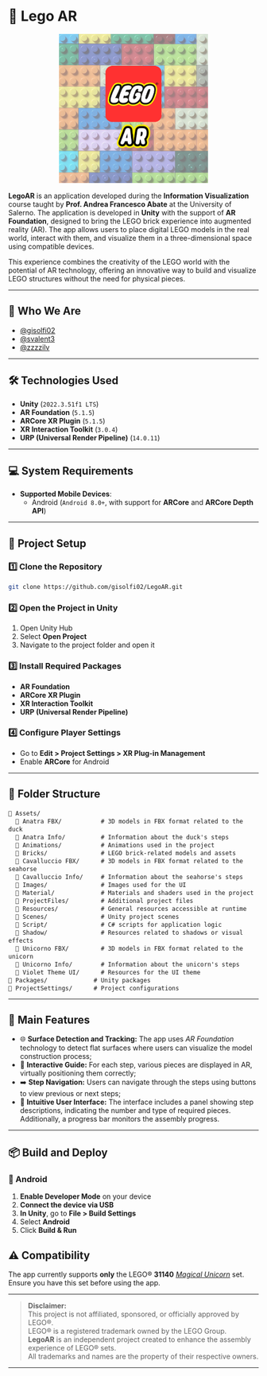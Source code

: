 # 📌 Lego AR
<p align="center">
  <img src="https://github.com/gisolfi02/LegoAR/blob/master/Assets/Images/Logo.png" style="width:300px">
</p>

**LegoAR** is an application developed during the **Information Visualization** course taught by **Prof. Andrea Francesco Abate** at the University of Salerno. The application is developed in **Unity** with the support of **AR Foundation**, designed to bring the LEGO brick experience into augmented reality (AR). The app allows users to place digital LEGO models in the real world, interact with them, and visualize them in a three-dimensional space using compatible devices.

This experience combines the creativity of the LEGO world with the potential of AR technology, offering an innovative way to build and visualize LEGO structures without the need for physical pieces.

---

## 👥 **Who We Are**  
- [@gisolfi02](https://github.com/gisolfi02)  
- [@svalent3](https://github.com/svalent3)
- [@zzzzilv](https://github.com/zzzzilv)

---

## 🛠 Technologies Used
- **Unity** (`2022.3.51f1 LTS`)
- **AR Foundation** (`5.1.5`)
- **ARCore XR Plugin** (`5.1.5`)
- **XR Interaction Toolkit** (`3.0.4`)
- **URP (Universal Render Pipeline)** (`14.0.11`)

---

## 💻 System Requirements
- **Supported Mobile Devices**:
  - Android (`Android 8.0+`, with support for **ARCore** and **ARCore Depth API**)

---

## 🚀 Project Setup
### 1️⃣ Clone the Repository
```bash
git clone https://github.com/gisolfi02/LegoAR.git
```
### 2️⃣ Open the Project in Unity
1. Open Unity Hub
2. Select **Open Project**
3. Navigate to the project folder and open it

### 3️⃣ Install Required Packages
- **AR Foundation**
- **ARCore XR Plugin**
- **XR Interaction Toolkit**
- **URP (Universal Render Pipeline)**

### 4️⃣ Configure Player Settings
- Go to **Edit > Project Settings > XR Plug-in Management**
- Enable **ARCore** for Android

---

## 📂 Folder Structure
```
📁 Assets/
  📁 Anatra FBX/           # 3D models in FBX format related to the duck
  📁 Anatra Info/          # Information about the duck's steps
  📁 Animations/           # Animations used in the project
  📁 Bricks/               # LEGO brick-related models and assets
  📁 Cavalluccio FBX/      # 3D models in FBX format related to the seahorse
  📁 Cavalluccio Info/     # Information about the seahorse's steps
  📁 Images/               # Images used for the UI
  📁 Material/             # Materials and shaders used in the project
  📁 ProjectFiles/         # Additional project files
  📁 Resources/            # General resources accessible at runtime
  📁 Scenes/               # Unity project scenes
  📁 Script/               # C# scripts for application logic
  📁 Shadow/               # Resources related to shadows or visual effects
  📁 Unicorno FBX/         # 3D models in FBX format related to the unicorn
  📁 Unicorno Info/        # Information about the unicorn's steps
  📁 Violet Theme UI/      # Resources for the UI theme
📁 Packages/             # Unity packages
📁 ProjectSettings/      # Project configurations
```

---

## 🔹 Main Features
- 🌐 **Surface Detection and Tracking:** The app uses *AR Foundation* technology to detect flat surfaces where users can visualize the model construction process;
- 🧩 **Interactive Guide:** For each step, various pieces are displayed in AR, virtually positioning them correctly;
- ➡️ **Step Navigation:** Users can navigate through the steps using buttons to view previous or next steps;
- 📱 **Intuitive User Interface:** The interface includes a panel showing step descriptions, indicating the number and type of required pieces. Additionally, a progress bar monitors the assembly progress.

---

## 📦 Build and Deploy
### 📱 Android
1. **Enable Developer Mode** on your device
2. **Connect the device via USB**
3. **In Unity**, go to **File > Build Settings**
4. Select **Android**
5. Click **Build & Run**

## ⚠️ Compatibility
The app currently supports **only** the LEGO® **31140** [*Magical Unicorn*](https://www.lego.com/it-it/product/magical-unicorn-31140) set. Ensure you have this set before using the app.

---

> **Disclaimer:**  
> This project is not affiliated, sponsored, or officially approved by LEGO®.  
> LEGO® is a registered trademark owned by the LEGO Group.  
> **LegoAR** is an independent project created to enhance the assembly experience of LEGO® sets.  
> All trademarks and names are the property of their respective owners.

---
